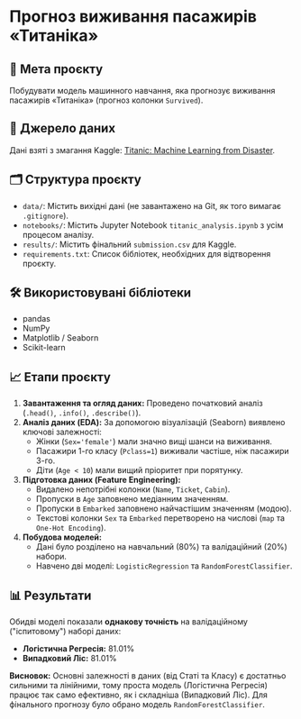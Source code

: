 # Прогноз виживання пасажирів «Титаніка»

## 🎯 Мета проєкту
Побудувати модель машинного навчання, яка прогнозує виживання пасажирів «Титаніка» (прогноз колонки `Survived`).

## 💾 Джерело даних
Дані взяті з змагання Kaggle: [Titanic: Machine Learning from Disaster](https://www.kaggle.com/c/titanic-machine-learning-from-disaster).

## 🗂️ Структура проєкту
* `data/`: Містить вихідні дані (не завантажено на Git, як того вимагає `.gitignore`).
* `notebooks/`: Містить Jupyter Notebook `titanic_analysis.ipynb` з усім процесом аналізу.
* `results/`: Містить фінальний `submission.csv` для Kaggle.
* `requirements.txt`: Список бібліотек, необхідних для відтворення проєкту.

## 🛠️ Використовувані бібліотеки
* pandas
* NumPy
* Matplotlib / Seaborn
* Scikit-learn

## 📈 Етапи проєкту
1.  **Завантаження та огляд даних:** Проведено початковий аналіз (`.head()`, `.info()`, `.describe()`).
2.  **Аналіз даних (EDA):** За допомогою візуалізацій (Seaborn) виявлено ключові залежності:
    * Жінки (`Sex='female'`) мали значно вищі шанси на виживання.
    * Пасажири 1-го класу (`Pclass=1`) виживали частіше, ніж пасажири 3-го.
    * Діти (`Age < 10`) мали вищий пріоритет при порятунку.
3.  **Підготовка даних (Feature Engineering):**
    * Видалено непотрібні колонки (`Name`, `Ticket`, `Cabin`).
    * Пропуски в `Age` заповнено медіанним значенням.
    * Пропуски в `Embarked` заповнено найчастішим значенням (модою).
    * Текстові колонки `Sex` та `Embarked` перетворено на числові (`map` та `One-Hot Encoding`).
4.  **Побудова моделей:**
    * Дані було розділено на навчальний (80%) та валідаційний (20%) набори.
    * Навчено дві моделі: `LogisticRegression` та `RandomForestClassifier`.

## 📊 Результати
Обидві моделі показали **однакову точність** на валідаційному ("іспитовому") наборі даних:

* **Логістична Регресія:** 81.01%
* **Випадковий Ліс:** 81.01%

**Висновок:** Основні залежності в даних (від Статі та Класу) є достатньо сильними та лінійними, тому проста модель (Логістична Регресія) працює так само ефективно, як і складніша (Випадковий Ліс). Для фінального прогнозу було обрано модель `RandomForestClassifier`. 